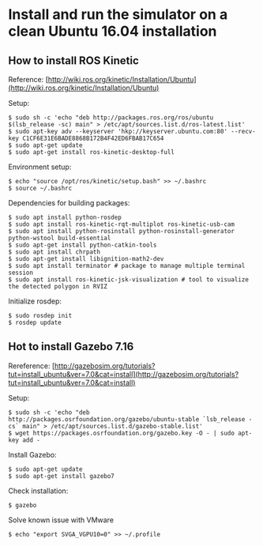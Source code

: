 # Install and run the simulator on a clean Ubuntu 16.04 installation

## How to install ROS Kinetic 
Reference: [http://wiki.ros.org/kinetic/Installation/Ubuntu](http://wiki.ros.org/kinetic/Installation/Ubuntu)

Setup:

```
$ sudo sh -c 'echo "deb http://packages.ros.org/ros/ubuntu $(lsb_release -sc) main" > /etc/apt/sources.list.d/ros-latest.list'
$ sudo apt-key adv --keyserver 'hkp://keyserver.ubuntu.com:80' --recv-key C1CF6E31E6BADE8868B172B4F42ED6FBAB17C654
$ sudo apt-get update
$ sudo apt-get install ros-kinetic-desktop-full
```

Environment setup:

```
$ echo "source /opt/ros/kinetic/setup.bash" >> ~/.bashrc
$ source ~/.bashrc
```

Dependencies for building packages:

```
$ sudo apt install python-rosdep
$ sudo apt install ros-kinetic-rqt-multiplot ros-kinetic-usb-cam
$ sudo apt install python-rosinstall python-rosinstall-generator python-wstool build-essential
$ sudo apt-get install python-catkin-tools
$ sudo apt install chrpath
$ sudo apt-get install libignition-math2-dev
$ sudo apt install terminator # package to manage multiple terminal session
$ sudo apt install ros-kinetic-jsk-visualization # tool to visualize the detected polygon in RVIZ
```

Initialize rosdep:

```
$ sudo rosdep init
$ rosdep update
```

## Hot to install Gazebo 7.16
Rereference: [http://gazebosim.org/tutorials?tut=install_ubuntu&ver=7.0&cat=install](http://gazebosim.org/tutorials?tut=install_ubuntu&ver=7.0&cat=install)

Setup:

```
$ sudo sh -c 'echo "deb http://packages.osrfoundation.org/gazebo/ubuntu-stable `lsb_release -cs` main" > /etc/apt/sources.list.d/gazebo-stable.list'
$ wget https://packages.osrfoundation.org/gazebo.key -O - | sudo apt-key add -
```

Install Gazebo:

```
$ sudo apt-get update
$ sudo apt-get install gazebo7
```

Check installation:

```
$ gazebo
```

Solve known issue with VMware

```
$ echo "export SVGA_VGPU10=0" >> ~/.profile
```


